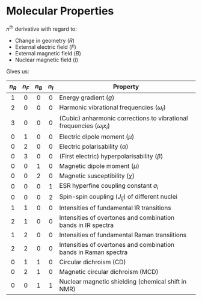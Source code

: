 # Molecular Properties





$n^{th}$ derivative with regard to:

* Change in geometry ($R$)
* External electric field ($F$)
* External magnetic field ($B$) 
* Nuclear magnetic field ($I$) 

Gives us:

| $n_R$ | $n_F$ | $n_B$ | $n_I$ | Property                                                     |
| :---: | :---: | :---: | :---: | ------------------------------------------------------------ |
|   1   |   0   |   0   |   0   | Energy gradient ($g$)                                        |
|   2   |   0   |   0   |   0   | Harmonic vibrational frequencies ($\omega_i$)                |
|   3   |   0   |   0   |   0   | (Cubic) anharmonic corrections to vibrational frequencies ($\omega_ix_i$) |
|   0   |   1   |   0   |   0   | Electric dipole moment ($\mu$)                               |
|   0   |   2   |   0   |   0   | Electric polarisability ($\alpha$)                           |
|   0   |   3   |   0   |   0   | (First electric) hyperpolarisability  ($\beta$)              |
|   0   |   0   |   1   |   0   | Magnetic dipole moment ($\mu$)                               |
|   0   |   0   |   2   |   0   | Magnetic susceptibility ($\chi$)                             |
|   0   |   0   |   0   |   1   | ESR hyperfine coupling constant $a_i$                        |
|   0   |   0   |   0   |   2   | Spin-spin coupling ($J_{ij}$) of different nuclei            |
|   1   |   1   |   0   |   0   | Intensities of fundamental IR transitions                    |
|   2   |   1   |   0   |   0   | Intensities of overtones and combination bands in IR spectra |
|   1   |   2   |   0   |   0   | Intensities of fundamental Raman transiitions                |
|   2   |   2   |   0   |   0   | Intensities of overtones and combination bands in Raman spectra |
|   0   |   1   |   1   |   0   | Circular dichroism (CD)                                      |
|   0   |   2   |   1   |   0   | Magnetic circular dichroism (MCD)                            |
|   0   |   0   |   1   |   1   | Nuclear magnetic shielding (chemical shift in NMR)           |





